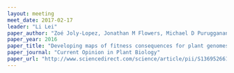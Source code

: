 ```yaml
---
layout: meeting
meet_date: 2017-02-17
leader: "Li Lei"
paper_author: "Zoé Joly-Lopez, Jonathan M Flowers, Michael D Purugganan"
paper_year: 2016
paper_title: "Developing maps of fitness consequences for plant genomes"
paper_journal: "Current Opinion in Plant Biology"
paper_url: "http://www.sciencedirect.com/science/article/pii/S1369526616300255"
---
```

